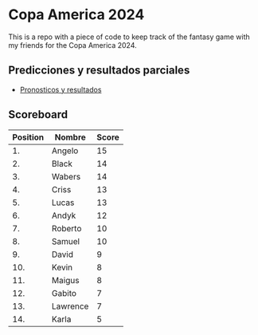 # Copa America 2024

This is a repo with a piece of code to keep track of the fantasy game with my friends for the Copa America 2024.

## Predicciones y resultados parciales
- [Pronosticos y resultados](https://github.com/dasoto/polla/blob/main/master_plan.csv)
## Scoreboard

| Position | Nombre | Score |
| -------- | ------ | ----- |
|1. | Angelo | 15 |
|2. | Black | 14 |
|3. | Wabers | 14 |
|4. | Criss | 13 |
|5. | Lucas | 13 |
|6. | Andyk | 12 |
|7. | Roberto | 10 |
|8. | Samuel | 10 |
|9. | David | 9 |
|10. | Kevin | 8 |
|11. | Maigus | 8 |
|12. | Gabito | 7 |
|13. | Lawrence | 7 |
|14. | Karla | 5 |

